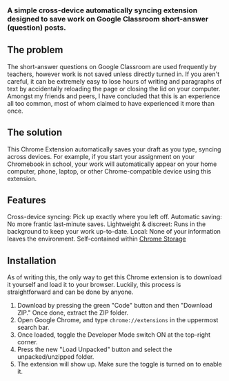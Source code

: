### A simple cross-device automatically syncing extension designed to save work on Google Classroom short-answer (question) posts.

## The problem

The short-answer questions on Google Classroom are used frequently by teachers, however work is not saved unless directly turned in. If you aren't careful, it can be extremely easy to lose hours of writing and paragraphs of text by accidentally reloading the page or closing the lid on your computer. Amongst my friends and peers, I have concluded that this is an experience all too common, most of whom claimed to have experienced it more than once.

## The solution

This Chrome Extension automatically saves your draft as you type, syncing across devices. For example, if you start your assignment on your Chromebook in school, your work will automatically appear on your home computer, phone, laptop, or other Chrome-compatible device using this extension.

## Features

Cross-device syncing: Pick up exactly where you left off.
Automatic saving: No more frantic last-minute saves.
Lightweight & discreet: Runs in the background to keep your work up-to-date.
Local: None of your information leaves the environment. Self-contained within [Chrome Storage](https://developer.chrome.com/docs/extensions/reference/api/storage)

## Installation

As of writing this, the only way to get this Chrome extension is to download it yourself and load it to your browser. Luckily, this process is straightforward and can be done by anyone.

1) Download by pressing the green "Code" button and then "Download ZIP." Once done, extract the ZIP folder.
2) Open Google Chrome, and type `chrome://extensions` in the uppermost search bar.
3) Once loaded, toggle the Developer Mode switch ON at the top-right corner.
4) Press the new "Load Unpacked" button and select the unpacked/unzipped folder.
5) The extension will show up. Make sure the toggle is turned on to enable it.
